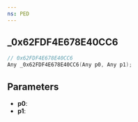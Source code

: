 ```yaml
---
ns: PED
---
```

## _0x62FDF4E678E40CC6

```c
// 0x62FDF4E678E40CC6
Any _0x62FDF4E678E40CC6(Any p0, Any p1);
```

## Parameters
* **p0**:
* **p1**:
